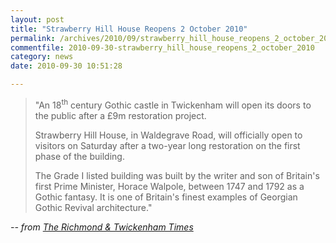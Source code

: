 ```yaml
---
layout: post
title: "Strawberry Hill House Reopens 2 October 2010"
permalink: /archives/2010/09/strawberry_hill_house_reopens_2_october_2010.html
commentfile: 2010-09-30-strawberry_hill_house_reopens_2_october_2010
category: news
date: 2010-09-30 10:51:28

---
```


> "An 18<sup>th</sup> century Gothic castle in Twickenham will open its doors to the public after a £9m restoration project.
> 
>  Strawberry Hill House, in Waldegrave Road, will officially open to visitors on Saturday after a two-year long restoration on the first phase of the building.
> 
>  The Grade I listed building was built by the writer and son of Britain's first Prime Minister, Horace Walpole, between 1747 and 1792 as a Gothic fantasy. It is one of Britain's finest examples of Georgian Gothic Revival architecture."
> 
 <cite>-- from [The Richmond & Twickenham Times](http://www.richmondandtwickenhamtimes.co.uk/news/8416531.Strawberry_Hill_House_to_reopen_after___9m_restoration___/?ref=rss</cite>)
